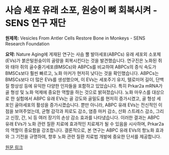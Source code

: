 # 사슴 세포 유래 소포, 원숭이 뼈 회복시켜 - SENS 연구 재단

**원제목:** Vesicles From Antler Cells Restore Bone in Monkeys - SENS Research Foundation

**요약:** Nature Aging에 게재된 연구는 사슴 뿔 발아세포(ABPCs) 유래 세포외 소포체(EVs)가 붉은털원숭이의 골량을 회복시킨다는 것을 발견했습니다.  연구진은 노화된 쥐와 태아 쥐의 골수줄기세포(BMSCs)와 ABPCs를 비교하여 ABPCs의 증식 속도가 BMSCs보다 훨씬 빠르고, 노화 마커가 현저히 낮다는 것을 확인했습니다.  ABPCs는 BMSCs보다 더 많은 EVs를 생성했으며, 이 EVs는 세포주기 유지, 텔로미어 길이, 단백질 항상성 등에 유익한 다양한 인자들을 포함하고 있었습니다. 특히 Prkar2a mRNA가 골 형성 및 노화 억제에 중요한 역할을 하는 것으로 밝혀졌습니다.  노화 마우스를 대상으로 한 실험에서 ABPC 유래 EVs는 골 강도와 골밀도를 현저히 증가시켰고, 골 형성 세포인 골아세포의 활성을 증가시켰습니다.  뿐만 아니라, ABPC 유래 EVs는 전신적인 이점을 보여주었는데, 균형 감각과 피로도 감소, 염증 마커 감소, 산화 스트레스 감소, 그리고 신장, 간, 뇌 등 여러 장기의 손상 감소 효과를 나타냈습니다.  이러한 결과는 ABPC 유래 EVs가 노화 관련 질환 치료에 효과적인 치료제가 될 수 있음을 시사하며, Prkar2a의 역할이 중요함을 강조합니다.  결론적으로, 본 연구는 ABPC 유래 EVs의 항노화 효과와 그 기전을 규명하여, 향후 노화 관련 질환 치료법 개발에 중요한 단서를 제공합니다.

[원문 링크](https://www.lifespan.io/news/vesicles-from-antler-cells-restore-bone-in-monkeys/)
